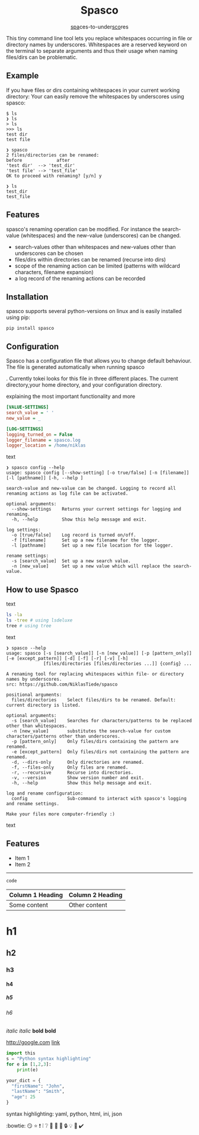 <h1 align="center"> Spasco </h1>

<p align="center">
    <ins>spa</ins>ces-to-under<ins>sco</ins>res
</p>


[comment]: <> ([gif converting file names])


[comment]: <> (# https://shields.io/)

[comment]: <> (![PyPI - Python Version]&#40;https://img.shields.io/pypi/pyversions/spasco&#41;)

[comment]: <> ([![platform]&#40;https://img.shields.io/&#41;]&#40;&#41;    # https://shields.io/category/platform-support)

[comment]: <> ([![license]&#40;https://img.shields.io/conda/&#41;]&#40;&#41;    # https://shields.io/category/license)

[comment]: <> ([![Travis CI]&#40;https://img.shields.io/&#41;]&#40;https://travis-ci.com/github/numpy/numpy&#41;     # https://shields.io/category/build)

[comment]: <> ([![codecov]&#40;https://img.shields.io/&#41;]&#40;https://codecov.io/&#41;    # https://shields.io/category/coverage)

[comment]: <> ([![codacy]&#40;https://img.shields.io/&#41;]&#40;&#41;    # https://shields.io/category/analysis)

[comment]: <> (![total lines]&#40;https://img.shields.io/&#41;    # https://shields.io/category/size)

This tiny command line tool lets you replace whitespaces occurring in file or 
directory names by underscores. Whitespaces are a reserved keyword on the terminal
to separate arguments and thus their usage when naming files/dirs can be problematic.

Example
-------

If you have files or dirs containing whitespaces in your current working
directory:
Your can easily remove the whitespaces by underscores using spasco:

```
$ ls
❯ ls
> ls
>>> ls
test dir
test file

❯ spasco
2 files/directories can be renamed:
before             after
'test dir'  --> 'test_dir'
'test file' --> 'test_file'
OK to proceed with renaming? [y/n] y

❯ ls
test_dir
test_file
```




Features
--------

spasco's renaming operation can be modified. For instance the 
search-value (whitespaces) and the new-value (underscores) can be
changed.


- search-values other than whitespaces and new-values other than 
  underscores can be chosen
- files/dirs within directories can be renamed (recurse into dirs)
- scope of the renaming action can be limited (patterns with wildcard 
  characters, filename expansion)
- a log record of the renaming actions can be recorded


Installation
------------

spasco supports several python-versions on linux and is easily 
installed using pip:

``` {.sourceCode .bash}
pip install spasco
```


Configuration
--------

Spasco has a configuration file that allows you to change default 
behaviour. The file is generated automatically when running spasco

. Currently 
tokei looks for this file in three different places. The current 
directory,your home directory, and your configuration directory.

explaining the most important functionality and more

```ini
[VALUE-SETTINGS]
search_value = ' '
new_value = _

[LOG-SETTINGS]
logging_turned_on = False
logger_filename = spasco.log
logger_location = /home/niklas
```

text

```
❯ spasco config --help
usage: spasco config [--show-setting] [-o true/false] [-n [filename]] [-l [pathname]] [-h, --help ]

search-value and new-value can be changed. Logging to record all renaming actions as log file can be activated.

optional arguments:
  --show-settings    Returns your current settings for logging and renaming.
  -h, --help         Show this help message and exit.

log settings:
  -o [true/false]    Log record is turned on/off.
  -f [filename]      Set up a new filename for the logger.
  -l [pathname]      Set up a new file location for the logger.

rename settings:
  -s [search_value]  Set up a new search value.
  -n [new_value]     Set up a new value which will replace the search-value.
```


How to use Spasco
----------------

[comment]: <> (https://github.com/XAMPPRocky/tokei)

text

```bash
ls -la
ls -tree # using lsdeluxe
tree # using tree
```

text


```
❯ spasco --help
usage: spasco [-s [search_value]] [-n [new_value]] [-p [pattern_only]] [-e [except_pattern]] [-d] [-f] [-r] [-v] [-h]
              [files/directories [files/directories ...]] {config} ...

A renaming tool for replacing whitespaces within file- or directory names by underscores.
src: https://github.com/NiklasTiede/spasco

positional arguments:
  files/directories    Select files/dirs to be renamed. Default: current directory is listed.

optional arguments:
  -s [search_value]    Searches for characters/patterns to be replaced other than whitespaces.
  -n [new_value]       substitutes the search-value for custom characters/patterns other than underscores.
  -p [pattern_only]    Only files/dirs containing the pattern are renamed.
  -e [except_pattern]  Only files/dirs not containing the pattern are renamed.
  -d, --dirs-only      Only directories are renamed.
  -f, --files-only     Only files are renamed.
  -r, --recursive      Recurse into directories.
  -v, --version        Show version number and exit.
  -h, --help           Show this help message and exit.

log and rename configuration:
  config               Sub-command to interact with spasco's logging and rename settings.

Make your files more computer-friendly :)
```

text



## Features

- Item 1
- Item 2

--------

`code`

| Column 1 Heading | Column 2 Heading |
| ---------------- | ---------------- |
| Some content     | Other content    |

# h1
## h2
### h3
#### h4
##### h5
###### h6
*italic*
_italic_
**bold**
__bold__

<http://google.com>
[link](http://google.com)

```python
import this
s = "Python syntax highlighting"
for e in [1,2,3]:
    print(e)
```


```python
your_dict = {
  "firstName": "John",
  "lastName": "Smith",
  "age": 25
}
```

syntax highlighting: yaml, python, html, ini, json

:bowtie:
:smirk:
:star:
:exclamation:
:grey_exclamation:
:grey_question:
:whale:
:panda_face:
:key:
:lock:
:bulb:
:hammer:
:heavy_check_mark:
